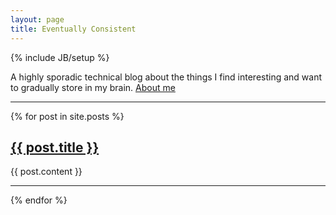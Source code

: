 ```yaml
---
layout: page
title: Eventually Consistent
---
```

{% include JB/setup %}

A highly sporadic technical blog about the things I find interesting and want to gradually store in my brain. [About me](about.html)

-------------------------------------------------------

{% for post in site.posts %}
<p><a href="{{ post.url }}"><h2>{{ post.title }}</h2></a></p>
<p>{{ post.content }}</p>

-------------------------------------------------------
{% endfor %}

<script async defer src="https://www.recurse-scout.com/loader.js?t=2dfb623ea33038f1502fa3b187d9c7e5"></script>
